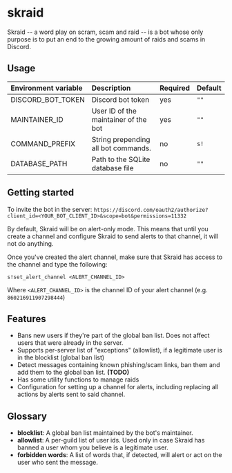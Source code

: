 # skraid
Skraid -- a word play on scram, scam and raid -- is a bot whose only purpose is to put an end to the growing amount of
raids and scams in Discord.


## Usage
| Environment variable | Description                           | Required | Default |
|:-------------------- |:------------------------------------- |:-------- |:------- |
| DISCORD_BOT_TOKEN    | Discord bot token                     | yes      | `""`    |
| MAINTAINER_ID        | User ID of the maintainer of the bot  | yes      | `""`    |
| COMMAND_PREFIX       | String prepending all bot commands.   | no       | `s!`    |
| DATABASE_PATH        | Path to the SQLite database file      | no       | `""`    |


## Getting started
To invite the bot in the server: `https://discord.com/oauth2/authorize?client_id=<YOUR_BOT_CLIENT_ID>&scope=bot&permissions=11332`

By default, Skraid will be on alert-only mode. This means that until you create a channel and configure Skraid to send
alerts to that channel, it will not do anything.

Once you've created the alert channel, make sure that Skraid has access to the channel and type the following:
```
s!set_alert_channel <ALERT_CHANNEL_ID>
```
Where `<ALERT_CHANNEL_ID>` is the channel ID of your alert channel (e.g. `860216911907298444`)


## Features
- Bans new users if they're part of the global ban list. Does not affect users that were already in the server.
- Supports per-server list of "exceptions" (allowlist), if a legitimate user is in the blocklist (global ban list)
- Detect messages containing known phishing/scam links, ban them and add them to the global ban list. **(TODO)**
- Has some utility functions to manage raids
- Configuration for setting up a channel for alerts, including replacing all actions by alerts sent to said channel.


## Glossary
- **blocklist**: A global ban list maintained by the bot's maintainer.
- **allowlist**: A per-guild list of user ids. Used only in case Skraid has banned a user whom you believe is a legitimate user. 
- **forbidden words**: A list of words that, if detected, will alert or act on the user who sent the message.